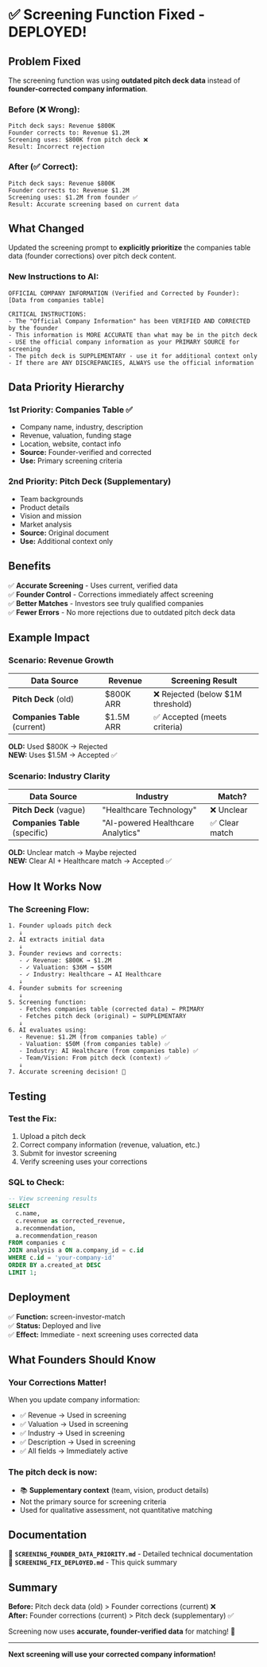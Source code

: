 # ✅ Screening Function Fixed - DEPLOYED!

## Problem Fixed

The screening function was using **outdated pitch deck data** instead of **founder-corrected company information**.

### Before (❌ Wrong):
```
Pitch deck says: Revenue $800K
Founder corrects to: Revenue $1.2M
Screening uses: $800K from pitch deck ❌
Result: Incorrect rejection
```

### After (✅ Correct):
```
Pitch deck says: Revenue $800K  
Founder corrects to: Revenue $1.2M
Screening uses: $1.2M from founder ✅
Result: Accurate screening based on current data
```

## What Changed

Updated the screening prompt to **explicitly prioritize** the companies table data (founder corrections) over pitch deck content.

### New Instructions to AI:

```
OFFICIAL COMPANY INFORMATION (Verified and Corrected by Founder):
[Data from companies table]

CRITICAL INSTRUCTIONS:
- The "Official Company Information" has been VERIFIED AND CORRECTED by the founder
- This information is MORE ACCURATE than what may be in the pitch deck
- USE the official company information as your PRIMARY SOURCE for screening
- The pitch deck is SUPPLEMENTARY - use it for additional context only
- If there are ANY DISCREPANCIES, ALWAYS use the official information
```

## Data Priority Hierarchy

### 1st Priority: Companies Table ✅
- Company name, industry, description
- Revenue, valuation, funding stage
- Location, website, contact info
- **Source:** Founder-verified and corrected
- **Use:** Primary screening criteria

### 2nd Priority: Pitch Deck (Supplementary)
- Team backgrounds
- Product details
- Vision and mission
- Market analysis
- **Source:** Original document
- **Use:** Additional context only

## Benefits

✅ **Accurate Screening** - Uses current, verified data  
✅ **Founder Control** - Corrections immediately affect screening  
✅ **Better Matches** - Investors see truly qualified companies  
✅ **Fewer Errors** - No more rejections due to outdated pitch deck data  

## Example Impact

### Scenario: Revenue Growth

| Data Source | Revenue | Screening Result |
|-------------|---------|------------------|
| **Pitch Deck** (old) | $800K ARR | ❌ Rejected (below $1M threshold) |
| **Companies Table** (current) | $1.5M ARR | ✅ Accepted (meets criteria) |

**OLD:** Used $800K → Rejected  
**NEW:** Uses $1.5M → Accepted ✅

### Scenario: Industry Clarity

| Data Source | Industry | Match? |
|-------------|----------|--------|
| **Pitch Deck** (vague) | "Healthcare Technology" | ❌ Unclear |
| **Companies Table** (specific) | "AI-powered Healthcare Analytics" | ✅ Clear match |

**OLD:** Unclear match → Maybe rejected  
**NEW:** Clear AI + Healthcare match → Accepted ✅

## How It Works Now

### The Screening Flow:

```
1. Founder uploads pitch deck
   ↓
2. AI extracts initial data
   ↓
3. Founder reviews and corrects:
   - ✓ Revenue: $800K → $1.2M
   - ✓ Valuation: $36M → $50M  
   - ✓ Industry: Healthcare → AI Healthcare
   ↓
4. Founder submits for screening
   ↓
5. Screening function:
   - Fetches companies table (corrected data) ← PRIMARY
   - Fetches pitch deck (original) ← SUPPLEMENTARY
   ↓
6. AI evaluates using:
   - Revenue: $1.2M (from companies table) ✅
   - Valuation: $50M (from companies table) ✅
   - Industry: AI Healthcare (from companies table) ✅
   - Team/Vision: From pitch deck (context) ✅
   ↓
7. Accurate screening decision! 🎯
```

## Testing

### Test the Fix:

1. Upload a pitch deck
2. Correct company information (revenue, valuation, etc.)
3. Submit for investor screening
4. Verify screening uses your corrections

### SQL to Check:

```sql
-- View screening results
SELECT 
  c.name,
  c.revenue as corrected_revenue,
  a.recommendation,
  a.recommendation_reason
FROM companies c
JOIN analysis a ON a.company_id = c.id
WHERE c.id = 'your-company-id'
ORDER BY a.created_at DESC
LIMIT 1;
```

## Deployment

✅ **Function:** screen-investor-match  
✅ **Status:** Deployed and live  
✅ **Effect:** Immediate - next screening uses corrected data  

## What Founders Should Know

### Your Corrections Matter! 

When you update company information:
- ✅ Revenue → Used in screening
- ✅ Valuation → Used in screening
- ✅ Industry → Used in screening
- ✅ Description → Used in screening
- ✅ All fields → Immediately active

### The pitch deck is now:
- 📚 **Supplementary context** (team, vision, product details)
- Not the primary source for screening criteria
- Used for qualitative assessment, not quantitative matching

## Documentation

📄 **`SCREENING_FOUNDER_DATA_PRIORITY.md`** - Detailed technical documentation  
📄 **`SCREENING_FIX_DEPLOYED.md`** - This quick summary  

## Summary

**Before:** Pitch deck data (old) > Founder corrections (current) ❌  
**After:** Founder corrections (current) > Pitch deck (supplementary) ✅

Screening now uses **accurate, founder-verified data** for matching! 🎯

---

**Next screening will use your corrected company information!**


